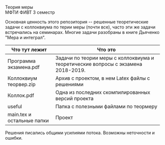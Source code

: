 Теория меры  
МФТИ ФИВТ 3 семестр

Основная ценность этого репозитория -- решенные теоретические задачи с коллоквиума по терии меры (почти все), часто эти же задачи встречались на семинарах. Многие задачи разобраны в книге Дьяченко "Мера и интеграл". 

Что тут лежит               | Что это
----------------------------| -------------------------------------
Программа экзамена.pdf      | Задачи по теории меры с коллоквиума и теоретические вопросы с экзамена 2018-2019.
Коллоквиум теорвер.zip      | Архив с проектом, в нем Latex файлы с решениями
Коллок.pdf                  | Одна из последних скомпилированных версий проекта
useful                      | Папка с полезными файлами по теормеру
main.tex и остальные папки  | Проект

Решения писались общими усилиями потока. Возможны неточности и ошибки.
